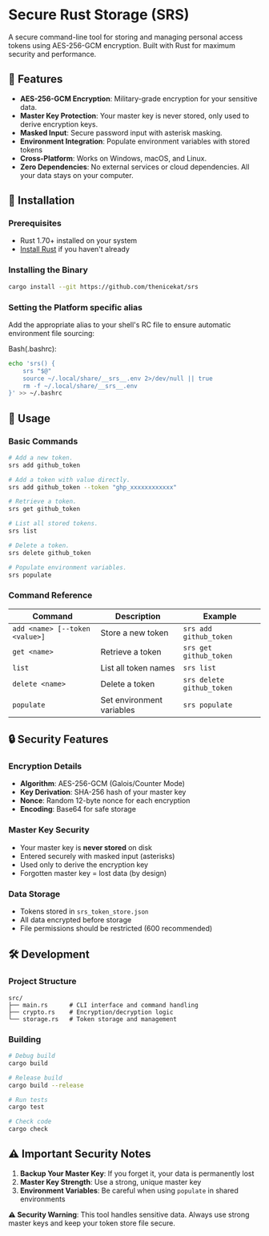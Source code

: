 # Secure Rust Storage (SRS)

A secure command-line tool for storing and managing personal access tokens using AES-256-GCM encryption. Built with Rust for maximum security and performance.

## 🔐 Features

- **AES-256-GCM Encryption**: Military-grade encryption for your sensitive data.
- **Master Key Protection**: Your master key is never stored, only used to derive encryption keys.
- **Masked Input**: Secure password input with asterisk masking.
- **Environment Integration**: Populate environment variables with stored tokens
- **Cross-Platform**: Works on Windows, macOS, and Linux.
- **Zero Dependencies**: No external services or cloud dependencies. All your data stays on your computer.

## 🚀 Installation

### Prerequisites

- Rust 1.70+ installed on your system
- [Install Rust](https://rustup.rs/) if you haven't already

### Installing the Binary

```bash
cargo install --git https://github.com/thenicekat/srs
```

### Setting the Platform specific alias

Add the appropriate alias to your shell's RC file to ensure automatic environment file sourcing:

Bash(.bashrc):

```bash
echo 'srs() {
    srs "$@"
    source ~/.local/share/__srs__.env 2>/dev/null || true
    rm -f ~/.local/share/__srs__.env
}' >> ~/.bashrc
```

## 📖 Usage

### Basic Commands

```bash
# Add a new token.
srs add github_token

# Add a token with value directly.
srs add github_token --token "ghp_xxxxxxxxxxxx"

# Retrieve a token.
srs get github_token

# List all stored tokens.
srs list

# Delete a token.
srs delete github_token

# Populate environment variables.
srs populate
```

### Command Reference

| Command                        | Description               | Example                   |
| ------------------------------ | ------------------------- | ------------------------- |
| `add <name> [--token <value>]` | Store a new token         | `srs add github_token`    |
| `get <name>`                   | Retrieve a token          | `srs get github_token`    |
| `list`                         | List all token names      | `srs list`                |
| `delete <name>`                | Delete a token            | `srs delete github_token` |
| `populate`                     | Set environment variables | `srs populate`            |

## 🔒 Security Features

### Encryption Details

- **Algorithm**: AES-256-GCM (Galois/Counter Mode)
- **Key Derivation**: SHA-256 hash of your master key
- **Nonce**: Random 12-byte nonce for each encryption
- **Encoding**: Base64 for safe storage

### Master Key Security

- Your master key is **never stored** on disk
- Entered securely with masked input (asterisks)
- Used only to derive the encryption key
- Forgotten master key = lost data (by design)

### Data Storage

- Tokens stored in `srs_token_store.json`
- All data encrypted before storage
- File permissions should be restricted (600 recommended)

## 🛠️ Development

### Project Structure

```
src/
├── main.rs      # CLI interface and command handling
├── crypto.rs    # Encryption/decryption logic
└── storage.rs   # Token storage and management
```

### Building

```bash
# Debug build
cargo build

# Release build
cargo build --release

# Run tests
cargo test

# Check code
cargo check
```

## ⚠️ Important Security Notes

1. **Backup Your Master Key**: If you forget it, your data is permanently lost
2. **Master Key Strength**: Use a strong, unique master key
3. **Environment Variables**: Be careful when using `populate` in shared environments

**⚠️ Security Warning**: This tool handles sensitive data. Always use strong master keys and keep your token store file secure.

<!--- P.S. This README is AI Generated. -->
